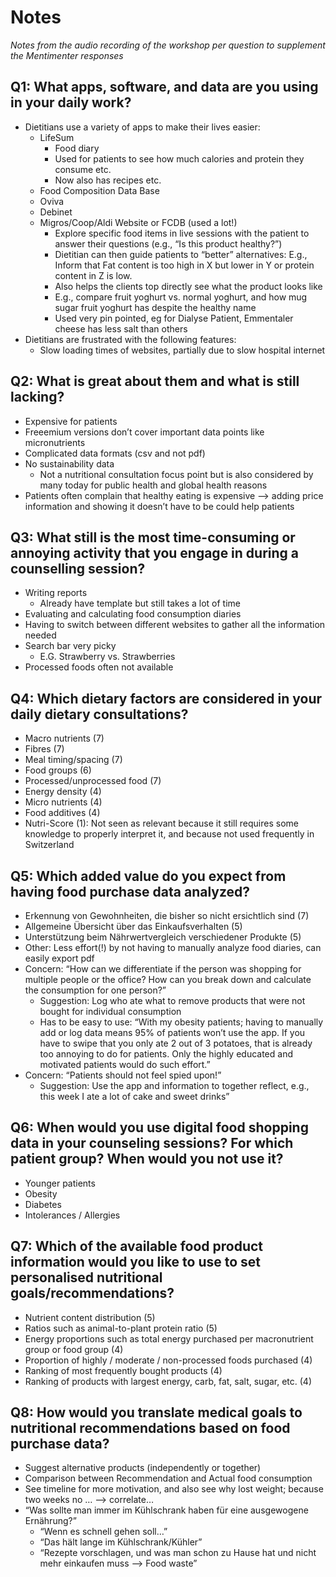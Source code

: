 # Notes

_Notes from the audio recording of the workshop per question to supplement the Mentimenter responses_

## Q1: What apps, software, and data are you using in your daily work?

- Dietitians use a variety of apps to make their lives easier:
    - LifeSum
        - Food diary
        - Used for patients to see how much calories and protein they consume etc.
        - Now also has recipes etc.
    - Food Composition Data Base
    - Oviva
    - Debinet
    - Migros/Coop/Aldi Website or FCDB (used a lot!)
        - Explore specific food items in live sessions with the patient to answer their questions (e.g., “Is this product healthy?”)
        - Dietitian can then guide patients to “better” alternatives: E.g., Inform that Fat content is too high in X but lower in Y or protein content in Z is low.
        - Also helps the clients top directly see what the product looks like
        - E.g., compare fruit yoghurt vs. normal yoghurt, and how mug sugar fruit yoghurt has despite the healthy name
        - Used very pin pointed, eg for Dialyse Patient, Emmentaler cheese has less salt than others
- Dietitians are frustrated with the following features:
    - Slow loading times of websites, partially due to slow hospital internet

## Q2: What is great about them and what is still lacking?

- Expensive for patients
- Freeemium versions don’t cover important data points like micronutrients
- Complicated data formats (csv and not pdf)
- No sustainability data
    - Not a nutritional consultation focus point but is also considered by many today for public health and global health reasons
- Patients often complain that healthy eating is expensive —> adding price information and showing it doesn’t have to be could help patients

## Q3: What still is the most time-consuming or annoying activity that you engage in during a counselling session?

- Writing reports
    - Already have template but still takes a lot of time
- Evaluating and calculating food consumption diaries
- Having to switch between different websites to gather all the information needed
- Search bar very picky
    - E.G. Strawberry vs. Strawberries
- Processed foods often not available

## Q4: Which dietary factors are considered in your daily dietary consultations?

- Macro nutrients (7)
- Fibres (7)
- Meal timing/spacing (7)
- Food groups (6)
- Processed/unprocessed food (7)
- Energy density (4)
- Micro nutrients (4)
- Food additives (4)
- Nutri-Score (1): Not seen as relevant because it still requires some knowledge to properly interpret it, and because not used frequently in Switzerland

## Q5: Which added value do you expect from having food purchase data analyzed?

- Erkennung von Gewohnheiten, die bisher so nicht ersichtlich sind (7)
- Allgemeine Übersicht über das Einkaufsverhalten (5)
- Unterstützung beim Nährwertvergleich verschiedener Produkte (5)
- Other: Less effort(!) by not having to manually analyze food diaries, can easily export pdf
- Concern: “How can we differentiate if the person was shopping for multiple people or the office? How can you break down and calculate the consumption for one person?”
    - Suggestion: Log who ate what to remove products that were not bought for individual consumption
    - Has to be easy to use: “With my obesity patients; having to manually add or log data means 95% of patients won’t use the app. If you have to swipe that you only ate 2 out of 3 potatoes, that is already too annoying to do for patients. Only the highly educated and motivated patients would do such effort.”
- Concern: “Patients should not feel spied upon!”
    - Suggestion: Use the app and information to together reflect, e.g., this week I ate a lot of cake and sweet drinks”

## Q6: When would you use digital food shopping data in your counseling sessions? For which patient group? When would you not use it?

- Younger patients
- Obesity
- Diabetes
- Intolerances / Allergies

## Q7: Which of the available food product information would you like to use to set personalised nutritional goals/recommendations?

- Nutrient content distribution (5)
- Ratios such as animal-to-plant protein ratio (5)
- Energy proportions such as total energy purchased per macronutrient group or food group (4)
- Proportion of highly / moderate / non-processed foods purchased (4)
- Ranking of most frequently bought products (4)
- Ranking of products with largest energy, carb, fat, salt, sugar, etc. (4)

## Q8: How would you translate medical goals to nutritional recommendations based on food purchase data?

- Suggest alternative products (independently or together)
- Comparison between Recommendation and Actual food consumption
- See timeline for more motivation, and also see why lost weight; because two weeks no … —> correlate…
- “Was sollte man immer im Kühlschrank haben für eine ausgewogene Ernährung?”
    - “Wenn es schnell gehen soll…”
    - “Das hält lange im Kühlschrank/Kühler”
    - “Rezepte vorschlagen, und was man schon zu Hause hat und nicht mehr einkaufen muss —> Food waste”
